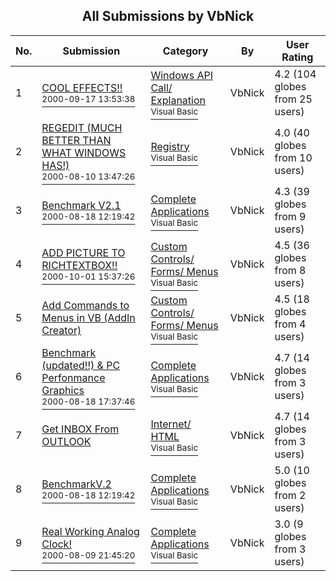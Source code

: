 ﻿<div align="center">

## All Submissions by VbNick

</div>

No.  | Submission | Category | By   | User Rating
---- | ---------- | -------- | ---- | -----------
1 | [COOL EFFECTS\!\!<br /><sup>2000-09-17 13:53:38</sup>](https://github.com/Planet-Source-Code/vbnick-cool-effects__1-11522) | [Windows API Call/ Explanation<br /><sup>Visual Basic</sup>](../ByCategory/windows-api-call-explanation__1-39.md) | VbNick | 4.2 (104 globes from 25 users)
2 | [REGEDIT \(MUCH BETTER THAN WHAT WINDOWS HAS\!\)<br /><sup>2000-08-10 13:47:26</sup>](https://github.com/Planet-Source-Code/vbnick-regedit-much-better-than-what-windows-has__1-11839) | [Registry<br /><sup>Visual Basic</sup>](../ByCategory/registry__1-36.md) | VbNick | 4.0 (40 globes from 10 users)
3 | [Benchmark V2\.1<br /><sup>2000-08-18 12:19:42</sup>](https://github.com/Planet-Source-Code/vbnick-benchmark-v2-1__1-11500) | [Complete Applications<br /><sup>Visual Basic</sup>](../ByCategory/complete-applications__1-27.md) | VbNick | 4.3 (39 globes from 9 users)
4 | [ADD PICTURE TO RICHTEXTBOX\!\!<br /><sup>2000-10-01 15:37:26</sup>](https://github.com/Planet-Source-Code/vbnick-add-picture-to-richtextbox__1-11815) | [Custom Controls/ Forms/  Menus<br /><sup>Visual Basic</sup>](../ByCategory/custom-controls-forms-menus__1-4.md) | VbNick | 4.5 (36 globes from 8 users)
5 | [Add Commands to Menus in VB \(AddIn Creator\)<br />](https://github.com/Planet-Source-Code/vbnick-add-commands-to-menus-in-vb-addin-creator__1-11796) | [Custom Controls/ Forms/  Menus<br /><sup>Visual Basic</sup>](../ByCategory/custom-controls-forms-menus__1-4.md) | VbNick | 4.5 (18 globes from 4 users)
6 | [Benchmark \(updated\!\!\) & PC Perfonmance Graphics<br /><sup>2000-08-18 17:37:46</sup>](https://github.com/Planet-Source-Code/vbnick-benchmark-updated-pc-perfonmance-graphics__1-11081) | [Complete Applications<br /><sup>Visual Basic</sup>](../ByCategory/complete-applications__1-27.md) | VbNick | 4.7 (14 globes from 3 users)
7 | [Get INBOX From OUTLOOK<br />](https://github.com/Planet-Source-Code/vbnick-get-inbox-from-outlook__1-11793) | [Internet/ HTML<br /><sup>Visual Basic</sup>](../ByCategory/internet-html__1-34.md) | VbNick | 4.7 (14 globes from 3 users)
8 | [BenchmarkV\.2<br /><sup>2000-08-18 12:19:42</sup>](https://github.com/Planet-Source-Code/vbnick-benchmarkv-2__1-11494) | [Complete Applications<br /><sup>Visual Basic</sup>](../ByCategory/complete-applications__1-27.md) | VbNick | 5.0 (10 globes from 2 users)
9 | [Real Working Analog Clock\!<br /><sup>2000-08-09 21:45:20</sup>](https://github.com/Planet-Source-Code/vbnick-real-working-analog-clock__1-11338) | [Complete Applications<br /><sup>Visual Basic</sup>](../ByCategory/complete-applications__1-27.md) | VbNick | 3.0 (9 globes from 3 users)
